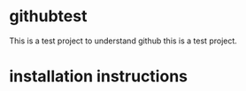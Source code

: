 # githubtest
This is a test project to understand github
this is a test project.

# installation instructions 
